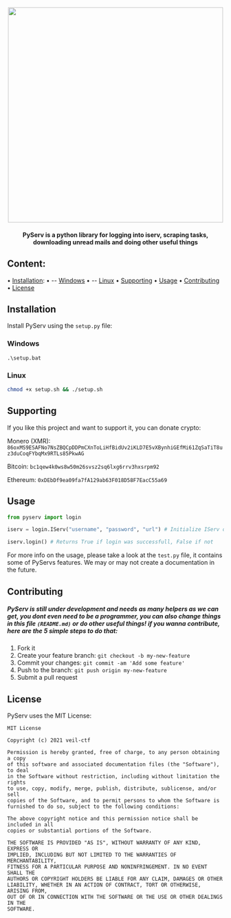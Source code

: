 <h1 align="center">
<img width="500" src="https://i.imgur.com/UTXOx8r.png">
</h1>

<h4 align="center"> PyServ is a python library for logging into iserv, scraping tasks, downloading unread mails and doing other useful things
</h4>

## Content:

• <a href="#Installation">Installation</a>:
• -- <a href="#Windows">Windows</a>
• -- <a href="#Linux">Linux</a>
• <a href="#Supporting">Supporting</a>
• <a href="#Usage">Usage</a>
• <a href="#Contributing">Contributing</a>
• <a href="#License">License</a>

## Installation

Install PyServ using the `setup.py` file:

### Windows

```batch
.\setup.bat
```

### Linux

```sh
chmod +x setup.sh && ./setup.sh
```

## Supporting

If you like this project and want to support it, you can donate crypto:

Monero (XMR): ```86oxMS9ESAFNo7NsZBQCpDDPmCXnToLiHfBidUv2iKLD7E5vXBynhiGEfMi61ZqSaTiT8uz3duCoqFYbqMx9RTLs85PkwAG```

Bitcoin: ```bc1qew4k0ws8w50m26svsz2sq6lxg6rrv3hxsrpm92```

Ethereum: ```0xDEbDf9ea09fa7fA129ab63F018D58F7EacC55a69```


## Usage

```python
from pyserv import login

iserv = login.IServ("username", "password", "url") # Initialize IServ object "python.login.IServ"

iserv.login() # Returns True if login was successfull, False if not
```

For more info on the usage, please take a look at the `test.py` file, it contains some of PyServs features. We may or may not create a documentation in the future.

## Contributing

##### PyServ is still under development and needs as many helpers as we can get, you dont even need to be a programmer, you can also change things in this file ```(README.md)``` or do other useful things! if you wanna contribute, here are the 5 simple steps to do that:

1. Fork it
2. Create your feature branch: `git checkout -b my-new-feature`
3. Commit your changes: `git commit -am 'Add some feature'`
4. Push to the branch: `git push origin my-new-feature`
5. Submit a pull request

## License

PyServ uses the MIT License:

```
MIT License

Copyright (c) 2021 veil-ctf

Permission is hereby granted, free of charge, to any person obtaining a copy
of this software and associated documentation files (the "Software"), to deal
in the Software without restriction, including without limitation the rights
to use, copy, modify, merge, publish, distribute, sublicense, and/or sell
copies of the Software, and to permit persons to whom the Software is
furnished to do so, subject to the following conditions:

The above copyright notice and this permission notice shall be included in all
copies or substantial portions of the Software.

THE SOFTWARE IS PROVIDED "AS IS", WITHOUT WARRANTY OF ANY KIND, EXPRESS OR
IMPLIED, INCLUDING BUT NOT LIMITED TO THE WARRANTIES OF MERCHANTABILITY,
FITNESS FOR A PARTICULAR PURPOSE AND NONINFRINGEMENT. IN NO EVENT SHALL THE
AUTHORS OR COPYRIGHT HOLDERS BE LIABLE FOR ANY CLAIM, DAMAGES OR OTHER
LIABILITY, WHETHER IN AN ACTION OF CONTRACT, TORT OR OTHERWISE, ARISING FROM,
OUT OF OR IN CONNECTION WITH THE SOFTWARE OR THE USE OR OTHER DEALINGS IN THE
SOFTWARE.
